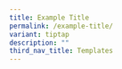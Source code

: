 ```yaml
---
title: Example Title
permalink: /example-title/
variant: tiptap
description: ""
third_nav_title: Templates
---
```

